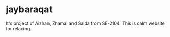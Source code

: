 # jaybaraqat
It's project of Aizhan, Zhamal and Saida from SE-2104. This is calm website for relaxing.
